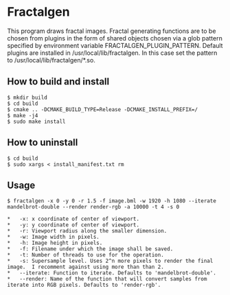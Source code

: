 # Fractalgen

This program draws fractal images. Fractal generating functions are to be
chosen from plugins in the form of shared objects chosen via a glob pattern
specified by environment variable FRACTALGEN\_PLUGIN\_PATTERN. Default plugins
are installed in /usr/local/lib/fractalgen. In this case set the pattern to
/usr/local/lib/fractalgen/\*.so.

## How to build and install

```[sh]
$ mkdir build
$ cd build
$ cmake .. -DCMAKE_BUILD_TYPE=Release -DCMAKE_INSTALL_PREFIX=/
$ make -j4
$ sudo make install
```

## How to uninstall

```[sh]
$ cd build
$ sudo xargs < install_manifest.txt rm
```

## Usage

```[sh]
$ fractalgen -x 0 -y 0 -r 1.5 -f image.bml -w 1920 -h 1080 --iterate mandelbrot-double --render render-rgb -a 10000 -t 4 -s 0
```

	*	-x: x coordinate of center of viewport.
	*	-y: y coordinate of center of viewport.
	*	-r: Viewport radius along the smaller dimension.
	*	-w: Image width in pixels.
	*	-h: Image height in pixels.
	*	-f: Filename under which the image shall be saved.
	*	-t: Number of threads to use for the operation.
	*	-s: Supersample level. Uses 2^n more pixels to render the final image.  I recomment against using more than than 2.
	*	--iterate: Function to iterate. Defaults to 'mandelbrot-double'.
	*	--render: Name of the function that will convert samples from iterate into RGB pixels. Defaults to 'render-rgb'.
